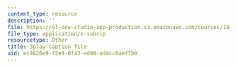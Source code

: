 ```yaml
---
content_type: resource
description: ''
file: https://ol-ocw-studio-app-production.s3.amazonaws.com/courses/18-06sc-linear-algebra-fall-2011/ec4826e9f2e90f43ed90ad4cc0aef7b0_0MtwqhIwdrI.srt
file_type: application/x-subrip
resourcetype: Other
title: 3play caption file
uid: ec4826e9-f2e9-0f43-ed90-ad4cc0aef7b0
---
```


